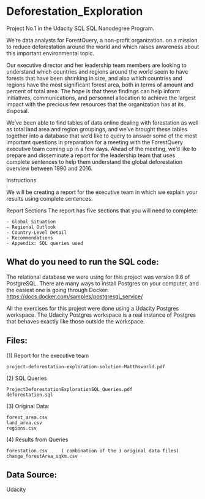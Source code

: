 # Deforestation_Exploration
Project No.1 in the Udacity SQL SQL Nanodegree Program. 

We’re data analysts for ForestQuery, a non-profit organization. on a mission to reduce deforestation around the world and which raises awareness about this important environmental topic.

Our executive director and her leadership team members are looking to understand which countries and regions around the world seem to have forests that have been shrinking in size, and also which countries and regions have the most significant forest area, both in terms of amount and percent of total area. The hope is that these findings can help inform initiatives, communications, and personnel allocation to achieve the largest impact with the precious few resources that the organization has at its disposal.

We’ve been able to find tables of data online dealing with forestation as well as total land area and region groupings, and we’ve brought these tables together into a database that we’d like to query to answer some of the most important questions in preparation for a meeting with the ForestQuery executive team coming up in a few days. Ahead of the meeting, we’d like to prepare and disseminate a report for the leadership team that uses complete sentences to help them understand the global deforestation overview between 1990 and 2016.

Instructions

We will be creating a report for the executive team in which we explain your results using complete sentences.

Report Sections
The report has five sections that you will need to complete:

    - Global Situation
    - Regional Outlook
    - Country-Level Detail
    - Recommendations
    - Appendix: SQL queries used

## What do you need to run the SQL code:
The relational database we were using for this project was version 9.6 of PostgreSQL. 
There are many ways to install Postgres on your computer, and the easiest one is going through Docker:
https://docs.docker.com/samples/postgresql_service/

All the exercises for this project were done using a Udacity Postgres workspace. 
The Udacity Postgres workspace is a real instance of Postgres that behaves exactly like those outside the workspace.


## Files:

(1) Report for the executive team

    project-deforestation-exploration-solution-Matthsworld.pdf 

(2) SQL Queries 

    ProjectDeforestationExplorationSQL_Queries.pdf
    deforestation.sql
    
(3) Original Data:    

    forest_area.csv
    land_area.csv
    regions.csv
    
(4) Results from Queries 

    forestation.csv     ( combination of the 3 original data files)
    change_forestArea_sqkm.csv  
    
## Data Source:

Udacity
